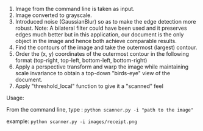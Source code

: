 1. Image from the command line is taken as input.
2. Image converted to grayscale.
3. Introduced noise (GaussianBlur) so as to make the edge detection more robust. Note: A bilateral filter could have been used and it preserves edges much better but in this application, our document is the only object in the image and hence both achieve comparable results.
4. Find the contours of the image and take the outermost (largest) contour.
5. Order the (x, y) coordinates of the outermost contour in the following format (top-right, top-left, bottom-left, bottom-right)
6. Apply a perspective transform and warp the image while maintaining scale invariance to obtain a top-down "birds-eye" view of the document.
7. Apply "threshold_local" function to give it a "scanned" feel


Usage:

From the command line, type : `python scanner.py -i "path to the image"`

example: `python scanner.py -i images/receipt.png`
